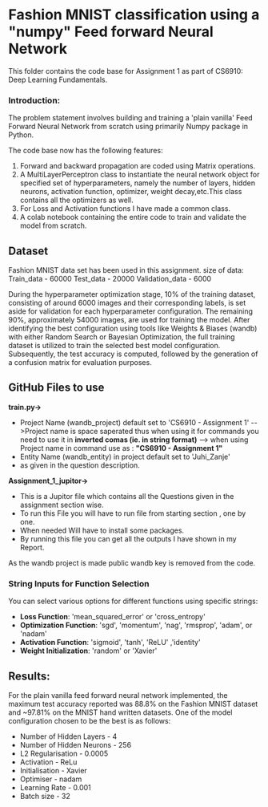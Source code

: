 # **Fashion MNIST classification using a "numpy" Feed forward Neural Network**

This folder contains the code base for Assignment 1 as part of CS6910: Deep Learning Fundamentals.

### Introduction:
The problem statement involves building and training a 'plain vanilla' Feed Forward Neural Network from scratch using primarily Numpy package in Python.  

The code base now has the following features:
1. Forward and backward propagation are coded using Matrix operations.
2. A MultiLayerPerceptron class to instantiate the neural network object for specified set of hyperparameters, namely the number of layers, hidden neurons, activation function, optimizer, weight decay,etc.This class contains all the optimizers as well.
3. For Loss and Activation functions I have made a common class.
4. A colab notebook containing the entire code to train and validate the model from scratch.

## Dataset

Fashion MNIST data set has been used in this assignment.
size of data:
Train_data  - 60000
Test_data - 20000
Validation_data - 6000

During the hyperparameter optimization stage, 10% of the training dataset, consisting of around 6000 images and their corresponding labels, is set aside for validation for each hyperparameter configuration. The remaining 90%, approximately 54000 images, are used for training the model.
After identifying the best configuration using tools like Weights & Biases (wandb) with either Random Search or Bayesian Optimization, the full training dataset is utilized to train the selected best model configuration. Subsequently, the test accuracy is computed, followed by the generation of a confusion matrix for evaluation purposes.

## GitHub Files to use
**train.py->**
* Project Name (wandb_project) default set to 'CS6910 - Assignment 1'
-->Project name is space saperated thus when using it for commands you need to use it in **inverted comas (ie. in string format)**
--> when using Project name in command use as : **"CS6910 - Assignment 1"**
* Entity Name (wandb_entity) in project default set to 'Juhi_Zanje'
* as given in the question description.

**Assignment_1_jupitor->**
* This is a Jupitor file which contains all the Questions given in the assignment section wise.
* To run this File you will have to run file from starting section , one by one.
* When needed Will have to install some packages.
* By running this file you can get all the outputs I have shown in my Report.

As the wandb project is made public wandb key is removed from the code.

### String Inputs for Function Selection
You can select various options for different functions using specific strings:
- **Loss Function**: 'mean_squared_error' or 'cross_entropy'
- **Optimization Function**: 'sgd', 'momentum', 'nag', 'rmsprop', 'adam', or 'nadam'
- **Activation Function**: 'sigmoid', 'tanh', 'ReLU' ,'identity'
- **Weight Initialization**: 'random' or 'Xavier'


## Results:
For the plain vanilla feed forward neural network implemented, the maximum test accuracy reported was 88.8% on the Fashion MNIST dataset and ~97.81% on the MNIST hand written datasets.
One of the model configuration chosen to be  the best is as follows:

- Number of Hidden Layers - 4
- Number of Hidden Neurons - 256
- L2 Regularisation - 0.0005
- Activation - ReLu
- Initialisation - Xavier
- Optimiser - nadam
- Learning Rate - 0.001
- Batch size - 32